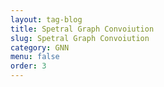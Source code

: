 ```yaml
---
layout: tag-blog
title: Spetral Graph Convoiution
slug: Spetral Graph Convoiution
category: GNN
menu: false
order: 3
---
```

